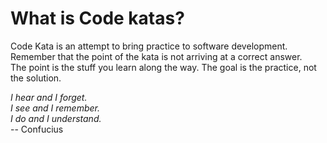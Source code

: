 # What is Code katas?
Code Kata is an attempt to bring practice to software development. <br>
Remember that the point of the kata is not arriving at a correct answer. <br>
The point is the stuff you learn along the way. The goal is the practice, not the solution.<br>

*I hear and I forget. <br>
I see and I remember. <br>
I do and I understand. <br>*
-- Confucius
